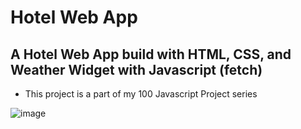 # Hotel Web App

## A Hotel Web App build with HTML, CSS, and Weather Widget with Javascript (fetch)

* This project is a part of my 100 Javascript Project series 


![image](https://github.com/iharmanpannu/Project5-JS/blob/master/images/main.jpg)
